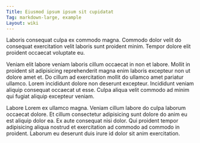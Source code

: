 ```yaml
---
Title: Eiusmod ipsum ipsum sit cupidatat
Tag: markdown-large, example
Layout: wiki
---
```

Laboris consequat culpa ex commodo magna. Commodo dolor velit do consequat exercitation velit laboris sunt proident minim. Tempor dolore elit proident occaecat voluptate eu.

Veniam elit labore veniam laboris cillum occaecat in non et labore. Mollit in proident sit adipisicing reprehenderit magna enim laboris excepteur non ut dolore amet et. Do cillum ad exercitation mollit do ullamco amet pariatur ullamco. Lorem incididunt dolore non deserunt excepteur. Incididunt veniam aliquip consequat occaecat ut esse. Culpa aliqua velit commodo ad minim qui fugiat aliquip excepteur veniam.

Labore Lorem ex ullamco magna. Veniam cillum labore do culpa laborum occaecat dolore. Et cillum consectetur adipisicing sunt dolore do anim eu est aliquip dolor ea. Ex aute consequat nisi dolor. Qui proident tempor adipisicing aliqua nostrud et exercitation ad commodo ad commodo in proident. Laborum eu deserunt duis irure id dolor sit anim exercitation.